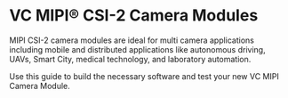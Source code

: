 # VC MIPI® CSI-2 Camera Modules

MIPI CSI-2 camera modules are ideal for multi camera applications including mobile and distributed applications like autonomous driving, UAVs, Smart City, medical technology, and laboratory automation.

Use this guide to build the necessary software and test your new VC MIPI Camera Module.